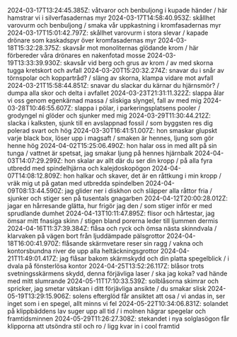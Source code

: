 2024-03-17T13:24:45.385Z: våtvaror och benbuljong i kupade händer / här hamstrar vi i silverfasadernas myr
2024-03-17T14:58:40.953Z: skållhet varovurm och benbuljong / smaka vår uppkastning i kromfasadernas myr
2024-03-17T15:01:42.797Z: skållhet varovurm i stora slevar / kapade drönare som kaskadspyr över kromfasadernas myr
2024-03-18T15:32:28.375Z: skavsår mot monoliternas glödande krom / här förbereder våra drönares en nakenfotad mosse
2024-03-19T13:33:39.930Z: skavsår vid berg och grus av krom / av med skorna tugga kretskort och avfall
2024-03-20T15:20:32.274Z: snavar du i snår av törnspolar och koppartråd? / släng av skorna, klampa vidare mot avfall
2024-03-21T15:58:44.851Z: snavar du slackar du kärnar du hjärnsmör? / dumpa alla skor och delta i avfallet
2024-03-23T21:31:11.322Z: slappa ålar vi oss genom egenkärnad massa / sliskiga slyngel, fall av med mig 
2024-03-28T10:46:55.607Z: slappa i pölar, i parkeringsplatsens pooler / grodyngel ni glöder och sjunker med mig
2024-03-29T11:30:44.212Z: slacka i kalksten, sjunk till en avslappnad fossil / som byggsten res dig polerad svart och hög
2024-03-30T16:41:51.007Z: hon smaskar glupskt varje black box, löser upp i magsaft / smaken är hennes, ljung som gör henne hög
2024-04-02T15:25:06.490Z: hon halar oss in med allt på sin tunga / vattnet är spetsat, jag smakar ljung på hennes hjärnbalk
2024-04-03T14:07:29.299Z: hon skalar av allt där du ser din kropp / på alla fyra utbredd med spindelhjärna och kalejdoskopögon
2024-04-07T14:08:12.809Z: hon halkar och skaver, det är en råttkung i min kropp / vräk mig ut på gatan med utbredda spindelben
2024-04-09T08:13:44.590Z: jag glider ner i diskhon och släpper alla råttor fria / sjunker och stiger sen på tusentals gnagarben
2024-04-12T20:00:28.012Z: jagar en hårresande glätta, hur frigör jag den / som stiger inför er med sprudlande dumhet
2024-04-13T10:11:47.895Z: flisor och hårtestar, jag ömsar mitt fnasiga skinn / stigen bland porerna leder till ljummen dermis
2024-04-16T11:37:39.384Z: flåsa och ryck och ömsa nästa skinndvala / klarvaken på vägen bort från ljuddämpade pälsgrottor
2024-04-18T16:00:41.970Z: flåsande skärmvetare reser sin ragg / vakna och kontorsbundna river de upp alla heltäckningsgrottor
2024-04-21T11:49:01.417Z: jag flåsar bakom skärmskydd och din platta spegelblick / i dvala på fönsterlösa kontor
2024-04-25T13:52:26.117Z: blåsor trots svetningsskärmens skydd, denna förjävliga laser / ska jag koka? vad hände med mitt slumrande 
2024-05-11T17:10:33.539Z: solblåsorna skimrar och spricker, jag smetar vätskan i ditt förjävliga ansikte / du smakar slisk
2024-05-19T13:29:15.906Z: solens efterglöd får ansiktet att osa / vi andas in, ser inget som i en spegel, allt minns vi fel
2024-05-22T10:34:06.831Z: solandet på klippbäddens lav suger upp all tid / i molnen hägrar spegelar och framtidsminnen
2024-05-29T11:26:27.308Z: stekandet i nya solglasögon får klipporna att utsöndra stil och ro / ligg kvar in i cool framtid
